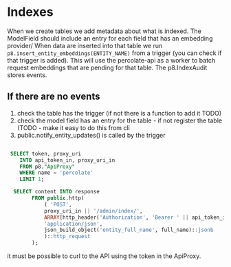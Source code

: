 # Indexes

When we create tables we add metadata about what is indexed. The ModelField should include an entry for each field that has an embedding provider/ 
When data are inserted into that table we run `p8.insert_entity_embeddings(ENTITY_NAME)` from a trigger (you can check if that trigger is added). This will use the percolate-api as a worker to batch request embeddings that are pending for that table.
The p8.IndexAudit stores events. 

## If there are no events

1. check the table has the trigger (if not there is a function to add it TODO)
2. check the model field has an entry for the table - if not register the table (TODO - make it easy to do this from cli
3. public.notify_entity_updates() is called by the trigger
```sql

 SELECT token, proxy_uri 
    INTO api_token_in, proxy_uri_in
    FROM p8."ApiProxy"
    WHERE name = 'percolate'
    LIMIT 1;

  SELECT content INTO response
        FROM public.http(
            ( 'POST', 
            proxy_uri_in || '/admin/index/',
            ARRAY[http_header('Authorization', 'Bearer ' || api_token_in)],
            'application/json',
            json_build_object('entity_full_name', full_name)::jsonb
            )::http_request
        );
```
it must be possible to curl to the API using the token in the ApiProxy.
